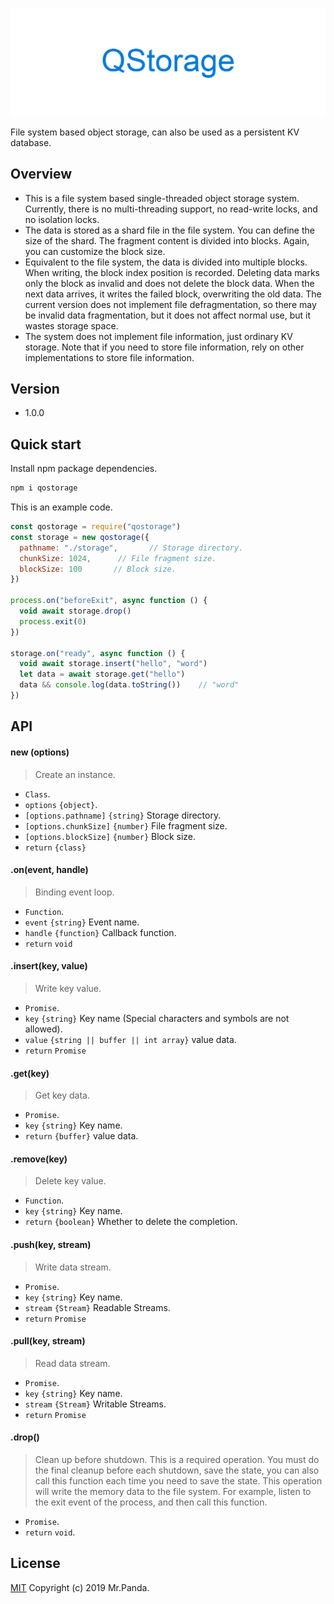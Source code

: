 ![Express Logo](./logo.png)

File system based object storage, can also be used as a persistent KV database.


## Overview

* This is a file system based single-threaded object storage system. Currently, there is no multi-threading support, no read-write locks, and no isolation locks.</br>
* The data is stored as a shard file in the file system. You can define the size of the shard. The fragment content is divided into blocks. Again, you can customize the block size.</br>
* Equivalent to the file system, the data is divided into multiple blocks. When writing, the block index position is recorded. Deleting data marks only the block as invalid and does not delete the block data. When the next data arrives, it writes the failed block, overwriting the old data. The current version does not implement file defragmentation, so there may be invalid data fragmentation, but it does not affect normal use, but it wastes storage space.</br>
* The system does not implement file information, just ordinary KV storage. Note that if you need to store file information, rely on other implementations to store file information.</br>


## Version

* 1.0.0


## Quick start

Install npm package dependencies.
```bash
npm i qostorage
```

This is an example code.
```js
const qostorage = require("qostorage")
const storage = new qostorage({
  pathname: "./storage",       // Storage directory.
  chunkSize: 1024,      // File fragment size.
  blockSize: 100       // Block size.
})

process.on("beforeExit", async function () {
  void await storage.drop()
  process.exit(0)
})

storage.on("ready", async function () {
  void await storage.insert("hello", "word")
  let data = await storage.get("hello")
  data && console.log(data.toString())    // "word"
})
```


## API

#### new (options)
> Create an instance.
* `Class`.
* `options` `{object}`.
* `[options.pathname]` `{string}` Storage directory.
* `[options.chunkSize]` `{number}` File fragment size.
* `[options.blockSize]` `{number}` Block size.
* `return` `{class}`

#### .on(event, handle)
> Binding event loop.
* `Function`.
* `event` `{string}` Event name.
* `handle` `{function}` Callback function.
* `return` `void`

#### .insert(key, value)
> Write key value.
* `Promise`.
* `key` `{string}` Key name (Special characters and symbols are not allowed).
* `value` `{string || buffer || int array}` value data.
* `return` `Promise`

#### .get(key)
> Get key data.
* `Promise`.
* `key` `{string}` Key name.
* `return` `{buffer}` value data.

#### .remove(key)
> Delete key value.
* `Function`.
* `key` `{string}` Key name.
* `return` `{boolean}` Whether to delete the completion.

#### .push(key, stream)
> Write data stream.
* `Promise`.
* `key` `{string}` Key name.
* `stream` `{Stream}` Readable Streams.
* `return` `Promise`

#### .pull(key, stream)
> Read data stream.
* `Promise`.
* `key` `{string}` Key name.
* `stream` `{Stream}` Writable Streams.
* `return` `Promise`

#### .drop()
> Clean up before shutdown.
> This is a required operation. You must do the final cleanup before each shutdown, save the state, you can also call this function each time you need to save the state.
> This operation will write the memory data to the file system.
> For example, listen to the exit event of the process, and then call this function.
* `Promise`.
* `return` `void`.


## License
[MIT](./LICENSE)
Copyright (c) 2019 Mr.Panda.